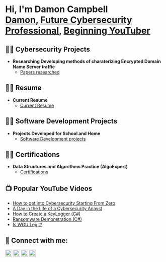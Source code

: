 <h1>Hi, I'm Damon Campbell <br/><a href="https://github.com/CMagneto">Damon</a>, <a href="https://www.linkedin.com/in/damon-campbell-58394231b/">Future Cybersecurity Professional</a>, <a href="https://www.youtube.com/channel/UCQr_LTeZX_es-vSZBf7itwg">Beginning YouTuber</a></h1>

<h2>👨‍💻 Cybersecurity Projects </h2>

- <b>Researching Developing methods of charaterizing Encrypted Domain Name Server traffic</b>
  - [Papers researched](https://www.google.com)
 

<h2>👨‍💻 Resume </h2>

- <b>Current Resume</b>
  - [Current Resume](https://github.com/CMagneto/ResumeMaster)

<h2>👨‍💻 Software Development Projects </h2>

- <b>Projects Developed for School and Home</b>
  - [Software Development projects](https://www.google.com)
 

<h2>👨‍💻 Certifications </h2>

- <b>Data Structures and Algorithms Practice (AlgoExpert)</b>
  - [Certifications](https://www.google.com)

<h2>📺 Popular YouTube Videos</h2>

- [How to get into Cybersecurity Starting From Zero](https://www.youtube.com/watch?v=a83ASGn_V_s)
- [A Day in the Life of a Cybersecurity Anayst](https://www.youtube.com/watch?v=uHy3oM7NnoU)
- [How to Create a KeyLogger (C#)](https://www.youtube.com/watch?v=N-L9hklSlNk)
- [Ransomware Demonstration (C#)](https://www.youtube.com/watch?v=OfvdQeh79s0)
- [Is WGU Legit?](https://www.youtube.com/watch?v=E2MwRWxDBkA)

<h2> 🤳 Connect with me:</h2>

[<img align="left" alt="DamonCampbell | YouTube" width="22px" src="https://cdn.jsdelivr.net/npm/simple-icons@v3/icons/youtube.svg" />][youtube]
[<img align="left" alt="DamonCampbell | Twitter" width="22px" src="https://cdn.jsdelivr.net/npm/simple-icons@v3/icons/twitter.svg" />][twitter]
[<img align="left" alt="DamonCampbell | LinkedIn" width="22px" src="https://cdn.jsdelivr.net/npm/simple-icons@v3/icons/linkedin.svg" />][linkedin]
[<img align="left" alt="DamonCampbell | Instagram" width="22px" src="https://cdn.jsdelivr.net/npm/simple-icons@v3/icons/instagram.svg" />][instagram]

[twitter]: https://twitter.com/joshmadakor
[youtube]: https://www.youtube.com/c/joshmadakor
[instagram]: https://www.instagram.com/joshmadakor/
[linkedin]: https://linkedin.com/in/joshmadakor

<!--
**DamonCampbell/DamonCampbell** is a ✨ _special_ ✨ repository because its `README.md` (this file) appears on your GitHub profile.

Here are some ideas to get you started:

- 🔭 I’m currently working on ...
- 🌱 I’m currently learning ...
- 👯 I’m looking to collaborate on ...
- 🤔 I’m looking for help with ...
- 💬 Ask me about ...
- 📫 How to reach me: ...
- 😄 Pronouns: ...
- ⚡ Fun fact: ...
-->
